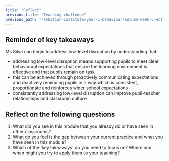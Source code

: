 ```yaml
---
title: "Reflect"
previous_title: "Teaching challenge"
previous_path: "/ambition-institute/year-1-behaviour/autumn-week-5-ect-teaching-challenge"
---
```


## Reminder of key takeaways

Ms Silva can begin to address low-level disruption by understanding that:

- addressing low-level disruption means supporting pupils to meet clear behavioural expectations that ensure the learning environment is effective and that pupils remain on task
- this can be achieved through proactively communicating expectations and reactively reminding pupils in a way which is consistent, proportionate and reinforces wider school expectations
- consistently addressing low-level disruption can improve pupil-teacher relationships and classroom culture

## Reflect on the following questions

1. What did you see in this module that you already do or have seen in other classrooms?
2. What do you feel is the gap between your current practice and what you have seen in this module?
3. Which of the 'key takeaways' do you need to focus on? Where and when might you try to apply them to your teaching?
